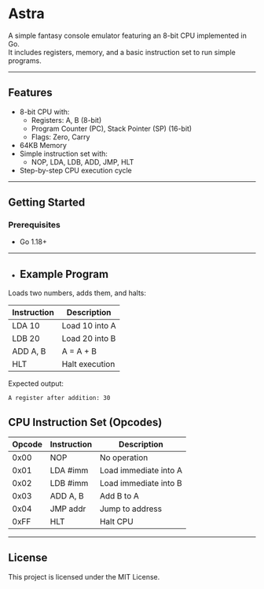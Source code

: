 # Astra

A simple fantasy console emulator featuring an 8-bit CPU implemented in Go.  
It includes registers, memory, and a basic instruction set to run simple programs.

---

## Features

- 8-bit CPU with:
  - Registers: A, B (8-bit)
  - Program Counter (PC), Stack Pointer (SP) (16-bit)
  - Flags: Zero, Carry
- 64KB Memory
- Simple instruction set with:
  - NOP, LDA, LDB, ADD, JMP, HLT
- Step-by-step CPU execution cycle

---

## Getting Started

### Prerequisites

- Go 1.18+

---

- ## Example Program

Loads two numbers, adds them, and halts:

| Instruction | Description         |
|-------------|---------------------|
| LDA 10      | Load 10 into A      |
| LDB 20      | Load 20 into B      |
| ADD A, B    | A = A + B           |
| HLT         | Halt execution      |

Expected output:
```
A register after addition: 30
```

## CPU Instruction Set (Opcodes)

| Opcode | Instruction | Description               |
|--------|-------------|---------------------------|
| 0x00   | NOP         | No operation              |
| 0x01   | LDA #imm    | Load immediate into A     |
| 0x02   | LDB #imm    | Load immediate into B     |
| 0x03   | ADD A, B    | Add B to A                |
| 0x04   | JMP addr    | Jump to address           |
| 0xFF   | HLT         | Halt CPU                  |

---

## License

This project is licensed under the MIT License.
